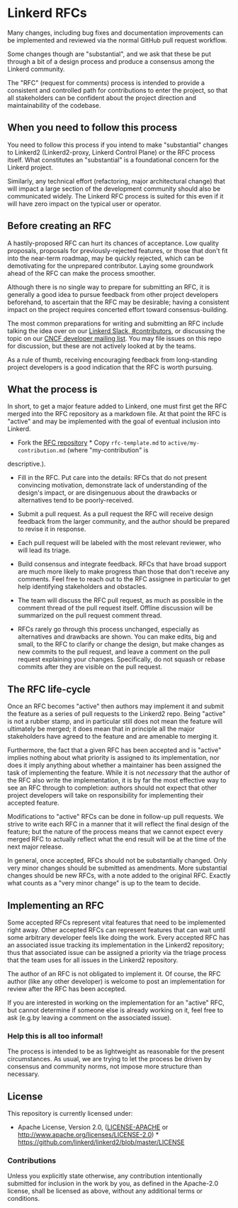 # Linkerd RFCs

Many changes, including bug fixes and documentation improvements can be implemented and reviewed via the normal GitHub pull request workflow.

Some changes though are "substantial", and we ask that these be put through a bit of a design process and produce a consensus among the Linkerd community.

The "RFC" (request for comments) process is intended to provide a consistent and controlled path for contributions to enter the project, so that all stakeholders can be confident about the project direction and maintainability of the codebase.

## When you need to follow this process

[when you need to follow this process]: #when-you-need-to-follow-this-process

You need to follow this process if you intend to make "substantial" changes to Linkerd2 (Linkerd2-proxy, Linkerd Control Plane) or the RFC process itself. What constitutes an "substantial" is a foundational concern for the Linkerd project.

Similarly, any technical effort (refactoring, major architectural change) that will impact a large section of the development community should also be communicated widely. The Linkerd RFC process is suited for this even if it will have zero impact on the typical user or operator.

## Before creating an RFC

[before creating an rfc]: #before-creating-an-rfc

A hastily-proposed RFC can hurt its chances of acceptance. Low quality proposals, proposals for previously-rejected features, or those that don't fit into the near-term roadmap, may be quickly rejected, which can be demotivating for the unprepared contributor. Laying some groundwork ahead of the RFC can make the process smoother.

Although there is no single way to prepare for submitting an RFC, it is generally a good idea to pursue feedback from other project developers beforehand, to ascertain that the RFC may be desirable; having a consistent impact on the project requires concerted effort toward consensus-building.

The most common preparations for writing and submitting an RFC include talking the idea over on our [Linkerd Slack, #contributors](https://slack.linkerd.io), or discussing the topic on our [CNCF developer mailing list](https://lists.cncf.io/g/cncf-linkerd-dev). You may file issues on this repo for discussion, but these are not actively looked at by the teams.

As a rule of thumb, receiving encouraging feedback from long-standing project developers is a good indication that the RFC is worth pursuing.

## What the process is

[what the process is]: #what-the-process-is

In short, to get a major feature added to Linkerd, one must first get the RFC merged into the RFC repository as a markdown file. At that point the RFC is "active" and may be implemented with the goal of eventual inclusion into Linkerd.

* Fork the [RFC repository](https://github.com/linkerd/rfc) * Copy `rfc-template.md` to `active/my-contribution.md` (where "my-contribution" is

 descriptive.).

* Fill in the RFC. Put care into the details: RFCs that do not present convincing motivation, demonstrate lack of understanding of the design's impact, or are disingenuous about the drawbacks or alternatives tend to be poorly-received.

* Submit a pull request. As a pull request the RFC will receive design feedback from the larger community, and the author should be prepared to revise it in response.

* Each pull request will be labeled with the most relevant reviewer, who will lead its triage.

* Build consensus and integrate feedback. RFCs that have broad support are much more likely to make progress than those that don't receive any comments. Feel free to reach out to the RFC assignee in particular to get help identifying stakeholders and obstacles.

* The team will discuss the RFC pull request, as much as possible in the comment thread of the pull request itself. Offline discussion will be summarized on the pull request comment thread.

* RFCs rarely go through this process unchanged, especially as alternatives and drawbacks are shown. You can make edits, big and small, to the RFC to clarify or change the design, but make changes as new commits to the pull request, and leave a comment on the pull request explaining your changes. Specifically, do not squash or rebase commits after they are visible on the pull request.

## The RFC life-cycle

[the rfc life-cycle]: #the-rfc-life-cycle

Once an RFC becomes "active" then authors may implement it and submit the feature as a series of pull requests to the Linkerd2 repo. Being "active" is not a rubber stamp, and in particular still does not mean the feature will ultimately be merged; it does mean that in principle all the major stakeholders have agreed to the feature and are amenable to merging it.

Furthermore, the fact that a given RFC has been accepted and is "active" implies nothing about what priority is assigned to its implementation, nor does it imply anything about whether a maintainer has been assigned the task of implementing the feature. While it is not _necessary_ that the author of the RFC also write the implementation, it is by far the most effective way to see an RFC through to completion: authors should not expect that other project developers will take on responsibility for implementing their accepted feature.

Modifications to "active" RFCs can be done in follow-up pull requests. We strive to write each RFC in a manner that it will reflect the final design of the feature; but the nature of the process means that we cannot expect every merged RFC to actually reflect what the end result will be at the time of the next major release.

In general, once accepted, RFCs should not be substantially changed. Only very minor changes should be submitted as amendments. More substantial changes should be new RFCs, with a note added to the original RFC. Exactly what counts as a "very minor change" is up to the team to decide.

## Implementing an RFC

[implementing an rfc]: #implementing-an-rfc

Some accepted RFCs represent vital features that need to be implemented right away. Other accepted RFCs can represent features that can wait until some arbitrary developer feels like doing the work. Every accepted RFC has an associated issue tracking its implementation in the Linkerd2 repository; thus that associated issue can be assigned a priority via the triage process that the team uses for all issues in the Linkerd2 repository.

The author of an RFC is not obligated to implement it. Of course, the RFC author (like any other developer) is welcome to post an implementation for review after the RFC has been accepted.

If you are interested in working on the implementation for an "active" RFC, but cannot determine if someone else is already working on it, feel free to ask (e.g.by leaving a comment on the associated issue).

### Help this is all too informal!

[help this is all too informal!]: #help-this-is-all-too-informal

The process is intended to be as lightweight as reasonable for the present circumstances. As usual, we are trying to let the process be driven by consensus and community norms, not impose more structure than necessary.

## License

[license]: #license

This repository is currently licensed under:

* Apache License, Version 2.0, ([LICENSE-APACHE](LICENSE-APACHE) or http://www.apache.org/licenses/LICENSE-2.0) * https://github.com/linkerd/linkerd2/blob/master/LICENSE

### Contributions

Unless you explicitly state otherwise, any contribution intentionally submitted for inclusion in the work by you, as defined in the Apache-2.0 license, shall be licensed as above, without any additional terms or conditions.

